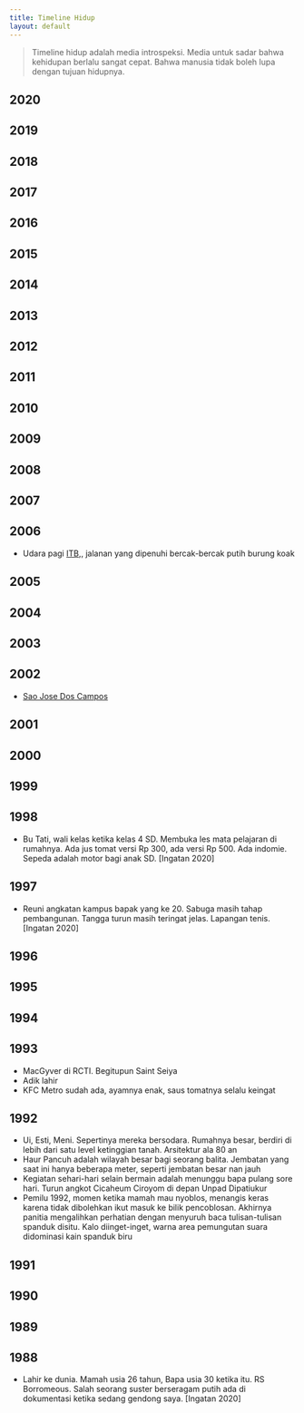 ```yaml
---
title: Timeline Hidup
layout: default
---
```


> Timeline hidup adalah media introspeksi. Media untuk sadar bahwa kehidupan berlalu sangat cepat. Bahwa manusia tidak boleh lupa dengan tujuan hidupnya.

## 2020

## 2019

## 2018

## 2017

## 2016

## 2015

## 2014

## 2013

## 2012

## 2011

## 2010

## 2009

## 2008

## 2007

## 2006
- Udara pagi [ITB](https://www.itb.ac.id/),, jalanan yang dipenuhi bercak-bercak putih burung koak

## 2005

## 2004

## 2003

## 2002
- [Sao Jose Dos Campos](https://www.sjc.sp.gov.br/)

## 2001

## 2000

## 1999

## 1998
- Bu Tati, wali kelas ketika kelas 4 SD. Membuka les mata pelajaran di rumahnya. Ada jus tomat versi Rp 300, ada versi Rp 500. Ada indomie. Sepeda adalah motor  bagi anak SD. [Ingatan 2020]

## 1997
- Reuni angkatan kampus bapak yang ke 20. Sabuga masih tahap pembangunan. Tangga turun masih teringat jelas. Lapangan tenis. [Ingatan 2020]

## 1996

## 1995

## 1994

## 1993
- MacGyver di RCTI. Begitupun Saint Seiya
- Adik lahir
- KFC Metro sudah ada, ayamnya enak, saus tomatnya selalu keingat

## 1992
- Ui, Esti, Meni. Sepertinya mereka bersodara. Rumahnya besar, berdiri di lebih dari satu level ketinggian tanah. Arsitektur ala 80 an
- Haur Pancuh adalah wilayah besar bagi seorang balita. Jembatan yang saat ini hanya beberapa meter, seperti jembatan besar nan jauh
- Kegiatan sehari-hari selain bermain adalah menunggu bapa pulang sore hari. Turun angkot Cicaheum Ciroyom di depan Unpad Dipatiukur
- Pemilu 1992, momen ketika mamah mau nyoblos, menangis keras karena tidak dibolehkan ikut masuk ke bilik pencoblosan. Akhirnya panitia mengalihkan perhatian dengan menyuruh baca tulisan-tulisan spanduk disitu. Kalo diinget-inget, warna area pemungutan suara didominasi kain spanduk biru

## 1991

## 1990

## 1989

## 1988
- Lahir ke dunia. Mamah usia 26 tahun, Bapa usia 30 ketika itu. RS Borromeous. Salah seorang suster berseragam putih ada di dokumentasi ketika sedang gendong saya. [Ingatan 2020]
